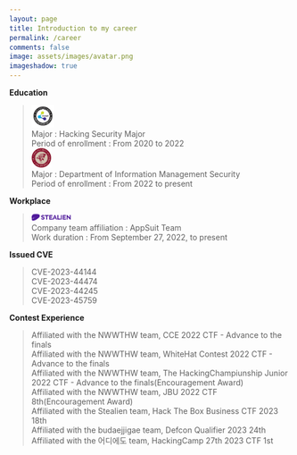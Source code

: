 ```yaml
---
layout: page
title: Introduction to my career
permalink: /career
comments: false
image: assets/images/avatar.png
imageshadow: true
---
```


**Education**<br/>
> <img src="/assets/images/hansei_logo.png" width="40px" alt="Hansei Logo"><br/>
> Major : Hacking Security Major<br/>
> Period of enrollment : From 2020 to 2022<br/>
> <img src="/assets/images/korea_univ_log.svg" width="35px" alt="Korea Univ Logo" class="korea_univ_logo"><br/>
> Major : Department of Information Management Security<br/>
> Period of enrollment : From 2022 to present

**Workplace**<br/>
> <img src="/assets/images/stealien_logo.png" width="70px" alt="Stealien Logo"><br/>
> Company team affiliation : AppSuit Team<br/>
> Work duration : From September 27, 2022, to present

**Issued CVE**<br/>
> CVE-2023-44144 <br/>
> CVE-2023-44474<br/>
> CVE-2023-44245<br/>
> CVE-2023-45759

**Contest Experience**<br/>
> Affiliated with the NWWTHW team, CCE 2022 CTF - Advance to the finals<br/>
> Affiliated with the NWWTHW team, WhiteHat Contest 2022 CTF - Advance to the finals<br/>
> Affiliated with the NWWTHW team, The HackingChampiunship Junior 2022 CTF - Advance to the finals(Encouragement Award)<br/>
> Affiliated with the NWWTHW team, JBU 2022 CTF 8th(Encouragement Award)<br/>
> Affiliated with the Stealien team, Hack The Box Business CTF 2023 18th<br/>
> Affiliated with the budaejjigae team, Defcon Qualifier 2023 24th<br/>
> Affiliated with the 어디에도 team, HackingCamp 27th 2023 CTF 1st


